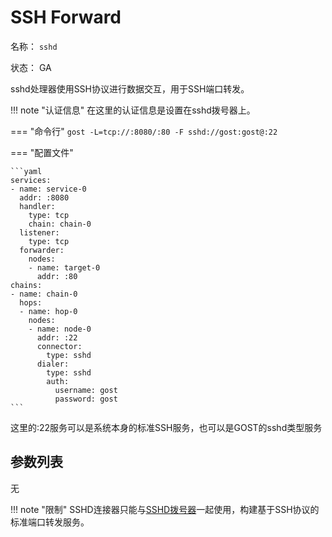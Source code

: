 # SSH Forward

名称： `sshd`

状态： GA

sshd处理器使用SSH协议进行数据交互，用于SSH端口转发。

!!! note "认证信息"
    在这里的认证信息是设置在sshd拨号器上。
	
=== "命令行"
    ```
	gost -L=tcp://:8080/:80 -F sshd://gost:gost@:22
	```

=== "配置文件"

    ```yaml
	services:
	- name: service-0
	  addr: :8080
	  handler:
		type: tcp
		chain: chain-0
	  listener:
		type: tcp
	  forwarder:
	    nodes:
		- name: target-0
		  addr: :80
	chains:
	- name: chain-0
	  hops:
	  - name: hop-0
		nodes:
		- name: node-0
		  addr: :22
		  connector:
			type: sshd
		  dialer:
			type: sshd
			auth:
			  username: gost
			  password: gost
	```

这里的:22服务可以是系统本身的标准SSH服务，也可以是GOST的sshd类型服务

## 参数列表

无

!!! note "限制"
    SSHD连接器只能与[SSHD拨号器](/reference/dialers/sshd/)一起使用，构建基于SSH协议的标准端口转发服务。
